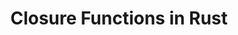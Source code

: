 ---
id: closures
title: Closure Functions in Rust
sidebar_label: Closures
description: Learn how to use function closures.
---